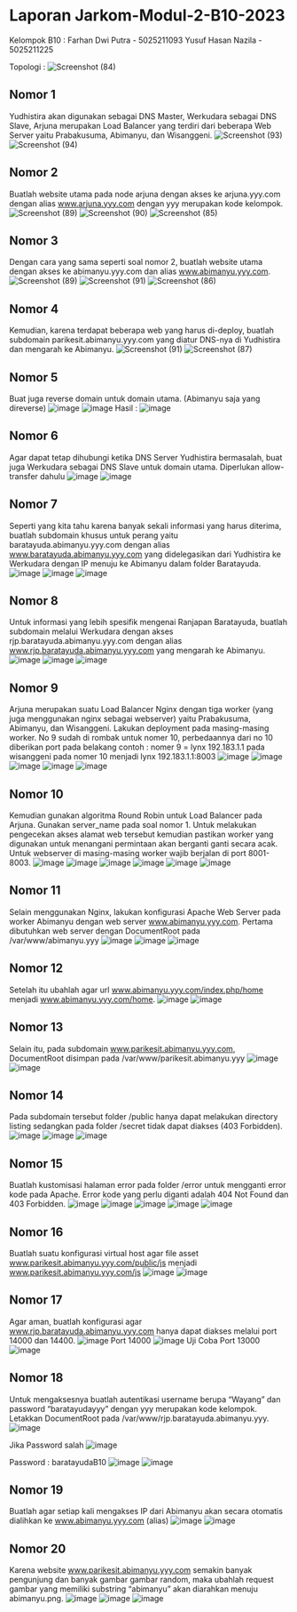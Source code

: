 # Laporan Jarkom-Modul-2-B10-2023

Kelompok B10 :
Farhan Dwi Putra - 5025211093 
Yusuf Hasan Nazila - 5025211225 

Topologi :
![Screenshot (84)](https://github.com/farhandp93/Jarkom-Modul-2-B10-2023/assets/128909158/73d1433c-7985-433e-9056-cd6036d025e3)

## Nomor 1
Yudhistira akan digunakan sebagai DNS Master, Werkudara sebagai DNS Slave, Arjuna merupakan Load Balancer yang terdiri dari beberapa Web Server yaitu Prabakusuma, Abimanyu, dan Wisanggeni.
![Screenshot (93)](https://github.com/farhandp93/Jarkom-Modul-2-B10-2023/assets/128909158/b69e466d-ff33-4328-9f34-bf3ab3a47f68)
![Screenshot (94)](https://github.com/farhandp93/Jarkom-Modul-2-B10-2023/assets/128909158/5f2efcce-8a38-4b0e-a120-a4e4f307bf5e)

## Nomor 2
Buatlah website utama pada node arjuna dengan akses ke arjuna.yyy.com dengan alias www.arjuna.yyy.com dengan yyy merupakan kode kelompok.
![Screenshot (89)](https://github.com/farhandp93/Jarkom-Modul-2-B10-2023/assets/128909158/5b59d47e-ab39-493d-95a4-4d032bb3d4c8)
![Screenshot (90)](https://github.com/farhandp93/Jarkom-Modul-2-B10-2023/assets/128909158/e73d3f41-68f6-4a20-b0c0-c75bc5765261)
![Screenshot (85)](https://github.com/farhandp93/Jarkom-Modul-2-B10-2023/assets/128909158/0fd05ecd-949b-4bfc-be79-af18b4a64cae)

## Nomor 3
Dengan cara yang sama seperti soal nomor 2, buatlah website utama dengan akses ke abimanyu.yyy.com dan alias www.abimanyu.yyy.com.
![Screenshot (89)](https://github.com/farhandp93/Jarkom-Modul-2-B10-2023/assets/128909158/62b43182-a5b9-4120-8fb8-e31878e6bb45)
![Screenshot (91)](https://github.com/farhandp93/Jarkom-Modul-2-B10-2023/assets/128909158/068a2ab8-46ff-457b-8f4d-3a23a33a66a3)
![Screenshot (86)](https://github.com/farhandp93/Jarkom-Modul-2-B10-2023/assets/128909158/a6b62bb5-7841-4721-9d5c-ae84c2fa6c20)

## Nomor 4
Kemudian, karena terdapat beberapa web yang harus di-deploy, buatlah subdomain parikesit.abimanyu.yyy.com yang diatur DNS-nya di Yudhistira dan mengarah ke Abimanyu.
![Screenshot (91)](https://github.com/farhandp93/Jarkom-Modul-2-B10-2023/assets/128909158/474172ee-5cc5-4bb1-9d18-cb7792b57bec)
![Screenshot (87)](https://github.com/farhandp93/Jarkom-Modul-2-B10-2023/assets/128909158/41ee0420-0c88-4524-a6b3-d30406f89aee)

## Nomor 5
Buat juga reverse domain untuk domain utama. (Abimanyu saja yang direverse)
![image](https://github.com/farhandp93/Jarkom-Modul-2-B10-2023/assets/114125438/eb796c13-faf1-4c3e-a8cf-0fea4344804a)
![image](https://github.com/farhandp93/Jarkom-Modul-2-B10-2023/assets/114125438/e009b640-cb83-45fc-a672-4636c5833d83)
Hasil :
![image](https://github.com/farhandp93/Jarkom-Modul-2-B10-2023/assets/114125438/ac4cd1ee-6aed-4651-958e-240d899c9897)



## Nomor 6
Agar dapat tetap dihubungi ketika DNS Server Yudhistira bermasalah, buat juga Werkudara sebagai DNS Slave untuk domain utama.
Diperlukan allow-transfer dahulu
![image](https://github.com/farhandp93/Jarkom-Modul-2-B10-2023/assets/114125438/6e57fbc0-b6c2-4bc6-8348-9508b16bcc94)
![image](https://github.com/farhandp93/Jarkom-Modul-2-B10-2023/assets/114125438/d1af4292-1df6-4f7a-a231-adb8eaa810d0)



## Nomor 7
Seperti yang kita tahu karena banyak sekali informasi yang harus diterima, buatlah subdomain khusus untuk perang yaitu baratayuda.abimanyu.yyy.com dengan alias www.baratayuda.abimanyu.yyy.com yang didelegasikan dari Yudhistira ke Werkudara dengan IP menuju ke Abimanyu dalam folder Baratayuda.
![image](https://github.com/farhandp93/Jarkom-Modul-2-B10-2023/assets/114125438/03c00ff3-26d5-476c-92bb-b60fdfb0865b)
![image](https://github.com/farhandp93/Jarkom-Modul-2-B10-2023/assets/114125438/a0dbc924-5722-42f4-bf91-4648cc7b8aa9)
![image](https://github.com/farhandp93/Jarkom-Modul-2-B10-2023/assets/114125438/8f70b51a-3c72-4512-af45-13a62ea78b95)



## Nomor 8
Untuk informasi yang lebih spesifik mengenai Ranjapan Baratayuda, buatlah subdomain melalui Werkudara dengan akses rjp.baratayuda.abimanyu.yyy.com dengan alias www.rjp.baratayuda.abimanyu.yyy.com yang mengarah ke Abimanyu.
![image](https://github.com/farhandp93/Jarkom-Modul-2-B10-2023/assets/114125438/f9878b6b-c411-452e-a486-300d3c053447)
![image](https://github.com/farhandp93/Jarkom-Modul-2-B10-2023/assets/114125438/913c8616-75a6-4cce-bb98-e6536a3d121f)
![image](https://github.com/farhandp93/Jarkom-Modul-2-B10-2023/assets/114125438/78bd68b1-83ad-479b-a21f-8d3e3c6b3de3)


## Nomor 9
Arjuna merupakan suatu Load Balancer Nginx dengan tiga worker (yang juga menggunakan nginx sebagai webserver) yaitu Prabakusuma, Abimanyu, dan Wisanggeni. Lakukan deployment pada masing-masing worker.
No 9 sudah di rombak untuk nomer 10, perbedaannya dari no 10 diberikan port pada belakang contoh : nomer 9 = lynx 192.183.1.1 pada wisanggeni pada nomer 10 menjadi lynx 192.183.1.1:8003
![image](https://github.com/farhandp93/Jarkom-Modul-2-B10-2023/assets/114125438/33dc2d3d-c71f-4c5a-974b-f053d5efe9aa)
![image](https://github.com/farhandp93/Jarkom-Modul-2-B10-2023/assets/114125438/764af39a-2996-436c-9499-548052f45c42)
![image](https://github.com/farhandp93/Jarkom-Modul-2-B10-2023/assets/114125438/1fa6ba60-9164-4cc2-81c6-a8166a7359dd)
![image](https://github.com/farhandp93/Jarkom-Modul-2-B10-2023/assets/114125438/2dec6535-9ee7-440f-bde1-8bdae657b2e2)
![image](https://github.com/farhandp93/Jarkom-Modul-2-B10-2023/assets/114125438/48f7aba5-0c60-42eb-87df-9f9cb32d2d28)


## Nomor 10
Kemudian gunakan algoritma Round Robin untuk Load Balancer pada Arjuna. Gunakan server_name pada soal nomor 1. Untuk melakukan pengecekan akses alamat web tersebut kemudian pastikan worker yang digunakan untuk menangani permintaan akan berganti ganti secara acak. Untuk webserver di masing-masing worker wajib berjalan di port 8001-8003.
![image](https://github.com/farhandp93/Jarkom-Modul-2-B10-2023/assets/114125438/f2106094-2a7e-42d7-85bd-0d88ddef8281)
![image](https://github.com/farhandp93/Jarkom-Modul-2-B10-2023/assets/114125438/82e539c0-b44d-4eb0-bbaf-8937fa01f3f1)
![image](https://github.com/farhandp93/Jarkom-Modul-2-B10-2023/assets/114125438/f5a5a1bb-44fc-41fc-b98a-54b101975310)
![image](https://github.com/farhandp93/Jarkom-Modul-2-B10-2023/assets/114125438/e20480ff-a95e-42d5-b240-b4eeac062d98)
![image](https://github.com/farhandp93/Jarkom-Modul-2-B10-2023/assets/114125438/d29b004e-559f-4723-b567-ce41af586bbd)
![image](https://github.com/farhandp93/Jarkom-Modul-2-B10-2023/assets/114125438/f2610374-2306-4736-9f54-b51efc1fec1b)


## Nomor 11
Selain menggunakan Nginx, lakukan konfigurasi Apache Web Server pada worker Abimanyu dengan web server www.abimanyu.yyy.com. Pertama dibutuhkan web server dengan DocumentRoot pada /var/www/abimanyu.yyy
![image](https://github.com/farhandp93/Jarkom-Modul-2-B10-2023/assets/114125438/a17b63ab-e2e6-409d-9f45-8e8ec3d10f33)
![image](https://github.com/farhandp93/Jarkom-Modul-2-B10-2023/assets/114125438/885fe765-eb46-44cc-abdd-bffe2c2e0170)
![image](https://github.com/farhandp93/Jarkom-Modul-2-B10-2023/assets/114125438/f8fc757e-24aa-42cb-aec1-57805745d7b9)



## Nomor 12
Setelah itu ubahlah agar url www.abimanyu.yyy.com/index.php/home menjadi www.abimanyu.yyy.com/home.
![image](https://github.com/farhandp93/Jarkom-Modul-2-B10-2023/assets/114125438/e8644ed9-86a5-4a4c-877f-08af6b56aefd)
![image](https://github.com/farhandp93/Jarkom-Modul-2-B10-2023/assets/114125438/2732a9b5-f333-4c5d-8f6f-52175391995b)


## Nomor 13
Selain itu, pada subdomain www.parikesit.abimanyu.yyy.com, DocumentRoot disimpan pada /var/www/parikesit.abimanyu.yyy
![image](https://github.com/farhandp93/Jarkom-Modul-2-B10-2023/assets/114125438/b8dd411b-e869-4f18-87ad-feba4c992f72)
![image](https://github.com/farhandp93/Jarkom-Modul-2-B10-2023/assets/114125438/12b299d3-274c-4b4e-8a33-1a89788cde95)

## Nomor 14
Pada subdomain tersebut folder /public hanya dapat melakukan directory listing sedangkan pada folder /secret tidak dapat diakses (403 Forbidden).
![image](https://github.com/farhandp93/Jarkom-Modul-2-B10-2023/assets/114125438/14dc573a-58fd-436e-a8b9-c4d5b2bc99b4)
![image](https://github.com/farhandp93/Jarkom-Modul-2-B10-2023/assets/114125438/879e4cba-0351-44d4-acd9-f1afecd0acaf)
![image](https://github.com/farhandp93/Jarkom-Modul-2-B10-2023/assets/114125438/73cbcab2-903a-49c2-bb68-7a625d8001fb)

## Nomor 15
Buatlah kustomisasi halaman error pada folder /error untuk mengganti error kode pada Apache. Error kode yang perlu diganti adalah 404 Not Found dan 403 Forbidden.
![image](https://github.com/farhandp93/Jarkom-Modul-2-B10-2023/assets/114125438/1cec5d44-2693-4cef-afff-c791b0e003ba)
![image](https://github.com/farhandp93/Jarkom-Modul-2-B10-2023/assets/114125438/f801fb7e-d7d1-4de6-b190-147ae8fe8d25)
![image](https://github.com/farhandp93/Jarkom-Modul-2-B10-2023/assets/114125438/6242acbd-e988-480f-ba9a-2a685699ea98)
![image](https://github.com/farhandp93/Jarkom-Modul-2-B10-2023/assets/114125438/ccf8e180-0bd6-42de-bd78-103f98dabdec)
![image](https://github.com/farhandp93/Jarkom-Modul-2-B10-2023/assets/114125438/3a5f2c7e-3a12-4a07-a0b9-3eab8d348624)

## Nomor 16
Buatlah suatu konfigurasi virtual host agar file asset www.parikesit.abimanyu.yyy.com/public/js menjadi 
www.parikesit.abimanyu.yyy.com/js
![image](https://github.com/farhandp93/Jarkom-Modul-2-B10-2023/assets/114125438/b5497a57-6cb7-4be8-a22c-473e0909c18e)
![image](https://github.com/farhandp93/Jarkom-Modul-2-B10-2023/assets/114125438/091e57dd-f1c8-4336-959b-9596c4b50752)

## Nomor 17
Agar aman, buatlah konfigurasi agar www.rjp.baratayuda.abimanyu.yyy.com hanya dapat diakses melalui port 14000 dan 14400.
![image](https://github.com/farhandp93/Jarkom-Modul-2-B10-2023/assets/114125438/7d2160b5-6c17-4c80-8dc6-4ae1689135cf)
Port 14000
![image](https://github.com/farhandp93/Jarkom-Modul-2-B10-2023/assets/114125438/6bc6851e-04b9-4e51-8dd4-bc6ece28eb07)
Uji Coba Port 13000
![image](https://github.com/farhandp93/Jarkom-Modul-2-B10-2023/assets/114125438/2c5b239d-7108-43c4-8ea1-7972ff26a8be)

## Nomor 18
Untuk mengaksesnya buatlah autentikasi username berupa “Wayang” dan password “baratayudayyy” dengan yyy merupakan kode kelompok. Letakkan DocumentRoot pada /var/www/rjp.baratayuda.abimanyu.yyy.
 ![image](https://github.com/farhandp93/Jarkom-Modul-2-B10-2023/assets/114125438/7f9f9b9f-6f70-47be-aab5-8e968a3bbf74)

Jika Password salah
![image](https://github.com/farhandp93/Jarkom-Modul-2-B10-2023/assets/114125438/b894e90a-b6c2-4462-8f4f-8e1a0f92bfbb)

Password : baratayudaB10 
![image](https://github.com/farhandp93/Jarkom-Modul-2-B10-2023/assets/114125438/fe954d2e-6b31-4247-b6bf-ee8ffed68136)
![image](https://github.com/farhandp93/Jarkom-Modul-2-B10-2023/assets/114125438/7a79ee28-1393-441b-ab26-7cc921a6c9dd)

## Nomor 19
Buatlah agar setiap kali mengakses IP dari Abimanyu akan secara otomatis dialihkan ke www.abimanyu.yyy.com (alias)
![image](https://github.com/farhandp93/Jarkom-Modul-2-B10-2023/assets/114125438/720e7b94-41e6-4eb6-8351-51475e0952bb)
![image](https://github.com/farhandp93/Jarkom-Modul-2-B10-2023/assets/114125438/649a5219-0ee3-4d2c-b2fe-a80c402d766c)

## Nomor 20
Karena website www.parikesit.abimanyu.yyy.com semakin banyak pengunjung dan banyak gambar gambar random, maka ubahlah request gambar yang memiliki substring “abimanyu” akan diarahkan menuju abimanyu.png.
![image](https://github.com/farhandp93/Jarkom-Modul-2-B10-2023/assets/114125438/77f40d44-44ac-4fdb-878d-9babe75b4f71)
![image](https://github.com/farhandp93/Jarkom-Modul-2-B10-2023/assets/114125438/5e73cc61-3472-48ca-9622-e3d6e7ee6925)
![image](https://github.com/farhandp93/Jarkom-Modul-2-B10-2023/assets/114125438/bf993a1a-3c12-4646-a810-3b01f468cf6f)
